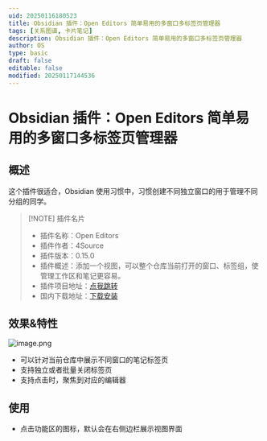 ```yaml
---
uid: 20250116180523
title: Obsidian 插件：Open Editors 简单易用的多窗口多标签页管理器
tags: [关系图谱, 卡片笔记]
description: Obsidian 插件：Open Editors 简单易用的多窗口多标签页管理器
author: OS
type: basic
draft: false
editable: false
modified: 20250117144536
---
```


# Obsidian 插件：Open Editors 简单易用的多窗口多标签页管理器

## 概述

这个插件很适合，Obsidian 使用习惯中，习惯创建不同独立窗口的用于管理不同分组的同学。

> [!NOTE] 插件名片
> - 插件名称：Open Editors
> - 插件作者：4Source
> - 插件版本：0.15.0
> - 插件概述：添加一个视图，可以整个仓库当前打开的窗口、标签组，使管理工作区和笔记更容易。
> - 插件项目地址：[点我跳转](https://github.com/4Source/open-editors-obsidian-plugin)
> - 国内下载地址：[下载安装](https://pkmer.cn/products/plugin/pluginMarket/?open-editors)

## 效果&特性

![image.png](https://cdn.pkmer.cn/images/20250116180916.png!pkmer)

- 可以针对当前仓库中展示不同窗口的笔记标签页
- 支持独立或者批量关闭标签页
- 支持点击时，聚焦到对应的编辑器

## 使用

- 点击功能区的图标，默认会在右侧边栏展示视图界面